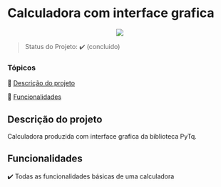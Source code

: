 <h1>Calculadora com interface grafica </h1> 

<p align="center">
  <img src="https://img.shields.io/pypi/pyversions/Django"/>
</p>

> Status do Projeto: :heavy_check_mark: (concluido)

### Tópicos 

:small_blue_diamond: [Descrição do projeto](#descrição-do-projeto)

:small_blue_diamond: [Funcionalidades](#funcionalidades)


## Descrição do projeto 

<p align="justify">
 Calculadora produzida com interface grafica da biblioteca PyTq. 
</p>

## Funcionalidades

:heavy_check_mark: Todas as funcionalidades básicas de uma calculadora 


